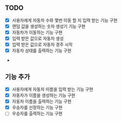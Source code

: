 ## TODO
- [x] 사용자에게 자동차 수와 몇번 이동 할 지 입력 받는 기능 구현
- [x] 랜덤 값을 생성하는 숫자 생성기 기능 구현
- [x] 자동차가 이동하는 기능 구현
- [x] 입력 받은 값으로 자동차 생성
- [x] 입력 받은 값으로 자동차 경주 시작
- [x] 자동차 상태를 출력하는 기능 구현
- 


## 기능 추가
- [x] 사용자에게 자동차 이름을 입력 받는 기능 구현
- [x] 자동차가 이름을 생성하는 기능 구현
- [x] 자동차 이름을 출력하는 기능 구현
- [x] 우승자를 선정하는 기능 구현
- [ ] 우승자를 출력하는 기능 구현
